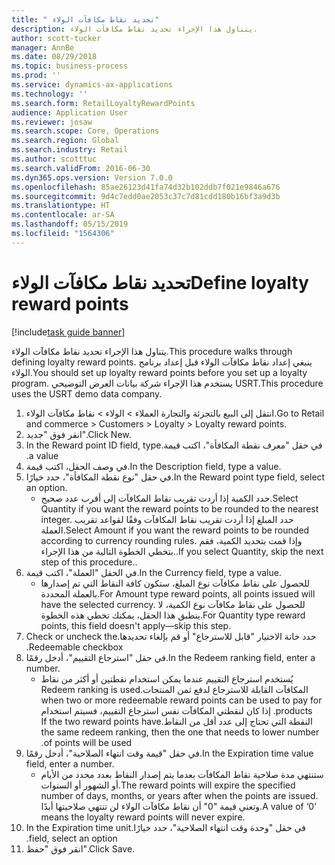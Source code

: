 ```yaml
---
title: " تحديد نقاط مكافآت الولاء"
description: يتناول هذا الإجراء تحديد نقاط مكافآت الولاء.
author: scott-tucker
manager: AnnBe
ms.date: 08/29/2018
ms.topic: business-process
ms.prod: ''
ms.service: dynamics-ax-applications
ms.technology: ''
ms.search.form: RetailLoyaltyRewardPoints
audience: Application User
ms.reviewer: josaw
ms.search.scope: Core, Operations
ms.search.region: Global
ms.search.industry: Retail
ms.author: scotttuc
ms.search.validFrom: 2016-06-30
ms.dyn365.ops.version: Version 7.0.0
ms.openlocfilehash: 85ae26123d41fa74d32b102ddb7f021e9846a676
ms.sourcegitcommit: 9d4c7edd0ae2053c37c7d81cdd180b16bf3a9d3b
ms.translationtype: HT
ms.contentlocale: ar-SA
ms.lasthandoff: 05/15/2019
ms.locfileid: "1564306"
---
```

# <a name="define-loyalty-reward-points"></a><span data-ttu-id="b450a-103"> تحديد نقاط مكافآت الولاء</span><span class="sxs-lookup"><span data-stu-id="b450a-103">Define loyalty reward points</span></span>

[!include[task guide banner](../includes/task-guide-banner.md)]

<span data-ttu-id="b450a-104">يتناول هذا الإجراء تحديد نقاط مكافآت الولاء.</span><span class="sxs-lookup"><span data-stu-id="b450a-104">This procedure walks through defining loyalty reward points.</span></span> <span data-ttu-id="b450a-105">ينبغي إعداد نقاط مكافآت الولاء قبل إعداد برنامج الولاء.</span><span class="sxs-lookup"><span data-stu-id="b450a-105">You should set up loyalty reward points before you set up a loyalty program.</span></span> <span data-ttu-id="b450a-106">يستخدم هذا الإجراء شركة بيانات العرض التوضيحي USRT.</span><span class="sxs-lookup"><span data-stu-id="b450a-106">This procedure uses the USRT demo data company.</span></span>

1. <span data-ttu-id="b450a-107">انتقل إلى البيع بالتجزئة والتجارة العملاء > الولاء > نقاط مكافآت الولاء.</span><span class="sxs-lookup"><span data-stu-id="b450a-107">Go to Retail and commerce > Customers > Loyalty > Loyalty reward points.</span></span>
2. <span data-ttu-id="b450a-108">انقر فوق "جديد".</span><span class="sxs-lookup"><span data-stu-id="b450a-108">Click New.</span></span>
3. <span data-ttu-id="b450a-109">في حقل "‏‫معرف نقطة المكافأة"، اكتب قيمة.</span><span class="sxs-lookup"><span data-stu-id="b450a-109">In the Reward point ID field, type a value.</span></span>
4. <span data-ttu-id="b450a-110">في وصف الحقل، اكتب قيمة.</span><span class="sxs-lookup"><span data-stu-id="b450a-110">In the Description field, type a value.</span></span>
5. <span data-ttu-id="b450a-111">في حقل "نوع نقطة المكافأة"، حدد خيارًا.</span><span class="sxs-lookup"><span data-stu-id="b450a-111">In the Reward point type field, select an option.</span></span>
    * <span data-ttu-id="b450a-112">حدد الكمية إذا أردت تقريب نقاط المكافآت إلى أقرب عدد صحيح.</span><span class="sxs-lookup"><span data-stu-id="b450a-112">Select Quantity if you want the reward points to be rounded to the nearest integer.</span></span> <span data-ttu-id="b450a-113">حدد المبلغ إذا أردت تقريب نقاط المكافآت وفقًا لقواعد تقريب العملة.</span><span class="sxs-lookup"><span data-stu-id="b450a-113">Select Amount if you want the reward points to be rounded according to currency rounding rules.</span></span> <span data-ttu-id="b450a-114">وإذا قمت بتحديد الكمية، فقم بتخطي الخطوة التالية من هذا الإجراء..</span><span class="sxs-lookup"><span data-stu-id="b450a-114">If you select Quantity, skip the next step of this procedure..</span></span>  
6. <span data-ttu-id="b450a-115">في الحقل "العملة"، اكتب قيمة.</span><span class="sxs-lookup"><span data-stu-id="b450a-115">In the Currency field, type a value.</span></span>
    * <span data-ttu-id="b450a-116">للحصول على نقاط مكافآت نوع المبلغ، ستكون كافة النقاط التي تم إصدارها بالعملة المحددة.</span><span class="sxs-lookup"><span data-stu-id="b450a-116">For Amount type reward points, all points issued will have the selected currency.</span></span> <span data-ttu-id="b450a-117">للحصول على نقاط مكافآت نوع الكمية، لا ينطبق هذا الحقل، يمكنك تخطي هذه الخطوة.</span><span class="sxs-lookup"><span data-stu-id="b450a-117">For Quantity type reward points, this field doesn't apply—skip this step.</span></span>  
7. <span data-ttu-id="b450a-118">حدد خانة الاختيار "‏‫قابل للاسترجاع" أو قم بإلغاء تحديدها.</span><span class="sxs-lookup"><span data-stu-id="b450a-118">Check or uncheck the Redeemable checkbox.</span></span>
8. <span data-ttu-id="b450a-119">في حقل "‏‫استرجاع التقييم‬"، أدخل رقمًا.</span><span class="sxs-lookup"><span data-stu-id="b450a-119">In the Redeem ranking field, enter a number.</span></span>
    * <span data-ttu-id="b450a-120">يُستخدم ‏‫استرجاع التقييم عندما يمكن استخدام نقطتين أو أكثر من نقاط المكافآت القابلة للاسترجاع لدفع ثمن المنتجات.</span><span class="sxs-lookup"><span data-stu-id="b450a-120">Redeem ranking is used when two or more redeemable reward points can be used to pay for products.</span></span> <span data-ttu-id="b450a-121">إذا كان لنقطتي المكافآت نفس استرجاع التقييم، فسيتم استخدام النقطة التي تحتاج إلى عدد أقل من النقاط.</span><span class="sxs-lookup"><span data-stu-id="b450a-121">If the two reward points have the same redeem ranking, then the one that needs to lower number of points will be used.</span></span>  
9. <span data-ttu-id="b450a-122">في حقل "‏‫قيمة وقت انتهاء الصلاحية‬"، أدخل رقمًا.</span><span class="sxs-lookup"><span data-stu-id="b450a-122">In the Expiration time value field, enter a number.</span></span>
    * <span data-ttu-id="b450a-123">ستنتهي مدة صلاحية نقاط المكافآت بعدما يتم إصدار النقاط بعدد محدد من الأيام أو الشهور أو السنوات.</span><span class="sxs-lookup"><span data-stu-id="b450a-123">The reward points will expire the specified number of days, months, or years after when the points are issued.</span></span> <span data-ttu-id="b450a-124">وتعني قيمة "0" أن نقاط مكافآت الولاء لن تنتهي صلاحيتها أبدًا.</span><span class="sxs-lookup"><span data-stu-id="b450a-124">A value of ‘0’ means the loyalty reward points will never expire.</span></span>  
10. <span data-ttu-id="b450a-125">في حقل "‏‫‏‫وحدة وقت انتهاء الصلاحية‬"، حدد خيارًا.</span><span class="sxs-lookup"><span data-stu-id="b450a-125">In the Expiration time unit field, select an option.</span></span>
11. <span data-ttu-id="b450a-126">انقر فوق "حفظ".</span><span class="sxs-lookup"><span data-stu-id="b450a-126">Click Save.</span></span>

